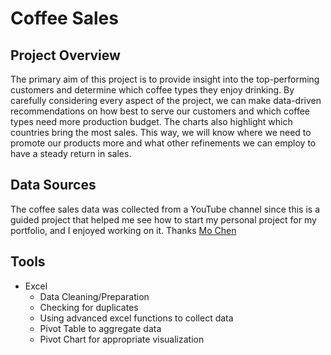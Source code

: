 # Coffee Sales


## Project Overview
The primary aim of this project is to provide insight into the top-performing customers and determine which coffee types they enjoy drinking. By carefully considering every aspect of the project, we can make data-driven recommendations on how best to serve our customers and which coffee types need more production budget. The charts also highlight which countries bring the most sales. This way, we will know where we need to promote our products more and what other refinements we can employ to have a steady return in sales.

## Data Sources
The coffee sales data was collected from a YouTube channel since this is a guided project that helped me see how to start my personal project for my portfolio, and I enjoyed working on it. Thanks [Mo Chen](https://www.youtube.com/watch?v=m13o5aqeCbM&t=131s&ab_channel=MoChen)

## Tools
- Excel
  - Data Cleaning/Preparation
  - Checking for duplicates
  - Using advanced excel functions to collect data
  - Pivot Table to aggregate data
  - Pivot Chart for appropriate visualization
